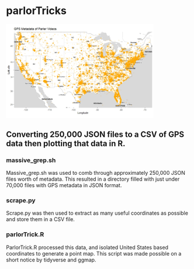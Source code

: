 # parlorTricks
<img src="https://raw.githubusercontent.com/nadir-it/parlorTricks/main/GPSMetaData.jpeg" width="80%">

## Converting 250,000 JSON files to a CSV of GPS data then plotting that data in R.

### massive_grep.sh 
Massive_grep.sh was used to comb through approximately 250,000 JSON files worth of metadata.
This resulted in a directory filled with just under 70,000 files with GPS metadata in JSON format.

### scrape.py
Scrape.py was then used to extract as many useful coordinates as possible and store them in a CSV file.

### parlorTrick.R
ParlorTrick.R processed this data, and isolated United States based coordinates to generate a point map.
This script was made possible on a short notice by tidyverse and ggmap.


